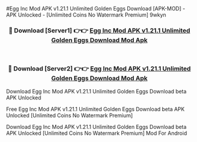 #Egg Inc Mod APK v1.21.1 Unlimited Golden Eggs Download [APK-MOD] - APK Unlocked - [Unlimited Coins No Watermark Premium] 9wkyn



<div align="center">

<h3>🔴 Download [Server1] 👉👉 <a href="https://momento.my/?title=Egg_Inc_Mod_APK_v1.21.1_Unlimited_Golden_Eggs_Download">Egg Inc Mod APK v1.21.1 Unlimited Golden Eggs Download Mod Apk</a></h3><br>

<h3>🔴 Download [Server2] 👉👉 <a href="https://momento.my/?title=Egg_Inc_Mod_APK_v1.21.1_Unlimited_Golden_Eggs_Download">Egg Inc Mod APK v1.21.1 Unlimited Golden Eggs Download Mod Apk</a></h3>
</div>



Download Egg Inc Mod APK v1.21.1 Unlimited Golden Eggs Download beta APK Unlocked

Free Egg Inc Mod APK v1.21.1 Unlimited Golden Eggs Download beta APK Unlocked [Unlimited Coins No Watermark Premium]

Download Egg Inc Mod APK v1.21.1 Unlimited Golden Eggs Download beta APK Unlocked [Unlimited Coins No Watermark Premium] Mod For Android

